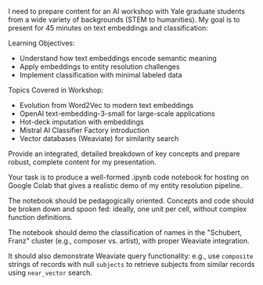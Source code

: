 I need to prepare content for an AI workshop with Yale graduate students from a wide variety of backgrounds (STEM to humanities). My goal is to present for 45 minutes on text embeddings and classification:

Learning Objectives:

- Understand how text embeddings encode semantic meaning
- Apply embeddings to entity resolution challenges
- Implement classification with minimal labeled data

Topics Covered in Workshop:

- Evolution from Word2Vec to modern text embeddings
- OpenAI text-embedding-3-small for large-scale applications
- Hot-deck imputation with embeddings
- Mistral AI Classifier Factory introduction
- Vector databases (Weaviate) for similarity search

Provide an integrated, detailed breakdown of key concepts and prepare robust, complete content for my presentation.

Your task is to produce a well-formed .ipynb code notebook for hosting on Google Colab that gives a realistic demo of my entity resolution pipeline.

The notebook should be pedagogically oriented. Concepts and code should be broken down and spoon fed: ideally, one unit per cell, without complex function definitions.

The notebook should demo the classification of names in the "Schubert, Franz" cluster (e.g., composer vs. artist), with proper Weaviate integration.

It should also demonstrate Weaviate query functionality: e.g., use `composite` strings of records with null `subjects` to retrieve subjects from similar records using `near_vector` search.